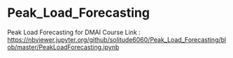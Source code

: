 # Peak_Load_Forecasting
Peak Load Forecasting for DMAI Course
Link : https://nbviewer.jupyter.org/github/solitude6060/Peak_Load_Forecasting/blob/master/PeakLoadForecasting.ipynb